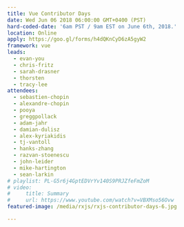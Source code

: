 ```yaml
---
title: Vue Contributor Days
date: Wed Jun 06 2018 06:00:00 GMT+0400 (PST)
hard-coded-date: '6am PST / 9am EST on June 6th, 2018.'
location: Online
apply: https://goo.gl/forms/h4dQKnCyD6zA5gyW2
framework: vue
leads:
  - evan-you
  - chris-fritz
  - sarah-drasner
  - thorsten
  - tracy-lee
attendees:
  - sebastien-chopin
  - alexandre-chopin
  - pooya
  - greggpollack
  - adam-jahr
  - damian-dulisz
  - alex-kyriakidis
  - tj-vantoll
  - hanks-zhang
  - razvan-stoenescu
  - john-leider
  - mike-hartington
  - sean-larkin
# playlist: PL-G5r6j4GptEDVrYv140S9PRJZfeFmZoM
# video:
#     title: Summary
#     url: https://www.youtube.com/watch?v=VBXMso56Ovw
featured-image: /media/rxjs/rxjs-contributor-days-6.jpg

---
```

